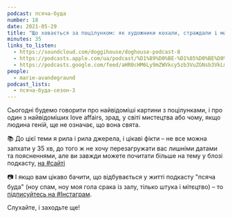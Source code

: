 ```yaml
---
podcast: псяча-буда
number: 18
date: 2021-05-29
title: "Що ховається за поцілунком: як художники кохали, страждали і малювали"
minutes: 35
links_to_listen:
  - https://soundcloud.com/doggihouse/doghouse-podcast-8
  - https://podcasts.apple.com/ua/podcast/%D1%89%D0%BE-%D1%85%D0%BE%D0%B2%D0%B0%D1%94%D1%82%D1%8C%D1%81%D1%8F-%D0%B7%D0%B0-%D0%BF%D0%BE%D1%86%D1%96%D0%BB%D1%83%D0%BD%D0%BA%D0%BE%D0%BC-%D1%8F%D0%BA-%D1%85%D1%83%D0%B4%D0%BE%D0%B6%D0%BD%D0%B8%D0%BA%D0%B8-%D0%BA%D0%BE%D1%85%D0%B0%D0%BB%D0%B8-%D1%81%D1%82%D1%80%D0%B0%D0%B6%D0%B4%D0%B0%D0%BB%D0%B8/id1525117216?i=1000523483773
  - https://podcasts.google.com/feed/aHR0cHM6Ly9mZWVkcy5zb3VuZGNsb3VkLmNvbS91c2Vycy9zb3VuZGNsb3VkOnVzZXJzOjg1ODUxNjI2NS9zb3VuZHMucnNz/episode/dGFnOnNvdW5kY2xvdWQsMjAxMDp0cmFja3MvMTA1NzkyODA2Mg
people:
  - marie-avandegraund
podcast_lists:
  - псяча-буда-сезон-3
---
```


Сьогодні будемо говорити про найвідоміші картини з поцілунками, і про один з
найвідоміших love affairs, зрад, у світі мистецтва або чому, якщо людина геній,
ще не означає, що вона свята.

📚 До цієї теми я рила і рила джерела, і цікаві фікти – не все можна запхати у
35 хв, до того ж не хочу перезагружати вас лишніми датами та поясненнями, але
ви завжди можете почитати більше на тему у блозі подкасту, [на #сайті][1]

📷 І якщо вам цікаво бачити, що відбувається у житті подкасту "псяча буда" (ноу
спам, ноу моя гола срака із залу, тілько штука і мітєцтво) – то [підписуйтесь
на #Інстаграм][2].

Слухайте, і заходьте ще!

[1]: https://avandegraund.com/
[2]: https://www.instagram.com/psyachabuda_host/
